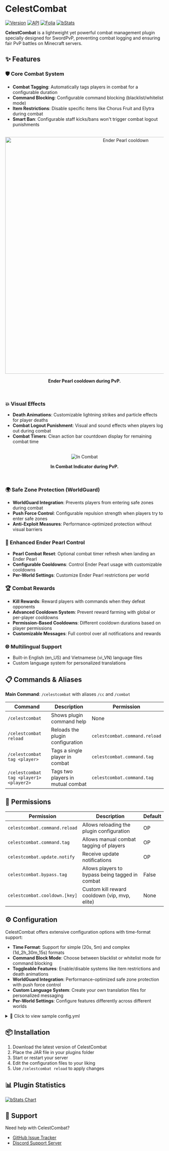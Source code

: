 # CelestCombat

[![Version](https://img.shields.io/badge/version-1.0.6-blue.svg)](https://github.com/ptthanh02/CelestCombat)
[![API](https://img.shields.io/badge/API-1.21-green.svg)](https://www.spigotmc.org/)
[![Folia](https://img.shields.io/badge/Folia-supported-brightgreen.svg)](https://github.com/PaperMC/Folia)
[![bStats](https://img.shields.io/bstats/servers/25387)](https://bstats.org/plugin/bukkit/CelestCombat/25387)

**CelestCombat** is a lightweight yet powerful combat management plugin specially designed for SwordPvP, preventing combat logging and ensuring fair PvP battles on Minecraft servers.

## ✨ Features

### 🛡️ Core Combat System
- **Combat Tagging**: Automatically tags players in combat for a configurable duration
- **Command Blocking**: Configurable command blocking (blacklist/whitelist mode)
- **Item Restrictions**: Disable specific items like Chorus Fruit and Elytra during combat
- **Smart Ban**: Configurable staff kicks/bans won't trigger combat logout punishments

<br>
<div align="center">
  <img src="https://cdn.modrinth.com/data/cached_images/dd288f9b5efd82a88605c4dd81ab18b06e032443.png" alt="Ender Pearl cooldown" width="750" />

<strong>Ender Pearl cooldown during PvP.</strong>
</div>
<br>

### 💥 Visual Effects
- **Death Animations**: Customizable lightning strikes and particle effects for player deaths
- **Combat Logout Punishment**: Visual and sound effects when players log out during combat
- **Combat Timers**: Clean action bar countdown display for remaining combat time

<br>
<div align="center">
  <img src="https://cdn.modrinth.com/data/cached_images/28626acdd4a6ad343b88e95983b691db74400e26.png" alt="In Combat" />

<strong>In Combat Indicator during PvP.</strong>
</div>
<br>

### 🌍 Safe Zone Protection (WorldGuard)
- **WorldGuard Integration**: Prevents players from entering safe zones during combat
- **Push Force Control**: Configurable repulsion strength when players try to enter safe zones
- **Anti-Exploit Measures**: Performance-optimized protection without visual barriers

### 🏹 Enhanced Ender Pearl Control
- **Pearl Combat Reset**: Optional combat timer refresh when landing an Ender Pearl
- **Configurable Cooldowns**: Control Ender Pearl usage with customizable cooldowns
- **Per-World Settings**: Customize Ender Pearl restrictions per world

### 🏆 Combat Rewards
- **Kill Rewards**: Reward players with commands when they defeat opponents
- **Advanced Cooldown System**: Prevent reward farming with global or per-player cooldowns
- **Permission-Based Cooldowns**: Different cooldown durations based on player permissions
- **Customizable Messages**: Full control over all notifications and rewards

### 🌐 Multilingual Support
- Built-in English (en_US) and Vietnamese (vi_VN) language files
- Custom language system for personalized translations

## 📋 Commands & Aliases

**Main Command**: `/celestcombat` with aliases `/cc` and `/combat`

| Command | Description | Permission |
|---------|-------------|------------|
| `/celestcombat` | Shows plugin command help | None |
| `/celestcombat reload` | Reloads the plugin configuration | `celestcombat.command.reload` |
| `/celestcombat tag <player>` | Tags a single player in combat | `celestcombat.command.tag` |
| `/celestcombat tag <player1> <player2>` | Tags two players in mutual combat | `celestcombat.command.tag` |

## 🔧 Permissions

| Permission | Description | Default |
|------------|-------------|---------|
| `celestcombat.command.reload` | Allows reloading the plugin configuration | OP |
| `celestcombat.command.tag` | Allows manual combat tagging of players | OP |
| `celestcombat.update.notify` | Receive update notifications | OP |
| `celestcombat.bypass.tag` | Allows players to bypass being tagged in combat | False |
| `celestcombat.cooldown.[key]` | Custom kill reward cooldown (vip, mvp, elite) | None |

## ⚙️ Configuration

CelestCombat offers extensive configuration options with time-format support:

- **Time Format**: Support for simple (20s, 5m) and complex (1d_2h_30m_15s) formats
- **Command Block Mode**: Choose between blacklist or whitelist mode for command blocking
- **Toggleable Features**: Enable/disable systems like item restrictions and death animations
- **WorldGuard Integration**: Performance-optimized safe zone protection with push force control
- **Custom Language System**: Create your own translation files for personalized messaging
- **Per-World Settings**: Configure features differently across different worlds

<details>
<summary>📄 Click to view sample config.yml</summary>

```yaml
#---------------------------------------------------
#               Language Settings
#---------------------------------------------------
# Available: en_US, vi_VN
language: en_US

#---------------------------------------------------
#              CORE COMBAT SETTINGS
#---------------------------------------------------
combat:
  # Combat tag duration
  duration: 20s

  # Command blocking mode: "blacklist" or "whitelist"
  command_block_mode: "blacklist"

  # Commands blocked during combat (used in blacklist mode)
  blocked_commands:
    - "logout"
    - "tpa"
    - "tpahere"
    - "afk"
    - "spawn"
    # ...more commands...

  # Commands allowed during combat (used in whitelist mode)
  allowed_commands:
    - "msg"
    - "r"
    - "reply"
    - "tell"
    # ...more commands...

  # If true, players kicked/banned by admins won't be punished for combat logging
  exempt_admin_kick: true

  # Disable flight during combat
  disable_flight: false

  # Items blocked during combat
  item_restrictions:
    enabled: false
    disabled_items:
      - CHORUS_FRUIT
      - ELYTRA

#---------------------------------------------------
#              MOVEMENT RESTRICTIONS
#---------------------------------------------------
enderpearl:
  # Refresh combat timer when player lands an ender pearl
  refresh_combat_on_land: false

enderpearl_cooldown:
  # Enable/disable ender pearl cooldowns
  enabled: true
  # Cooldown duration
  duration: 10s
  # Only apply cooldowns during combat
  in_combat_only: true
  # Per-world settings
  worlds:
    minigames: false

#---------------------------------------------------
#              WORLDGUARD INTEGRATION
#---------------------------------------------------
safezone_protection:
  # Enable/disable WorldGuard integration for safezone protection
  enabled: true
  # Push force controls how strongly players are knocked back
  push_force: 1.5

#---------------------------------------------------
#                  KILL REWARDS
#---------------------------------------------------
kill_rewards:
  # Advanced cooldown system
  cooldown:
    use_global_cooldown: false
    duration: 1d
    use_same_player_cooldown: true
    same_player_duration: 1d
    use_permission_cooldowns: false
    permissions:
      vip: 12h
      mvp: 6h
      elite: 3h
```
</details>

## 📦 Installation

1. Download the latest version of CelestCombat
2. Place the JAR file in your plugins folder
3. Start or restart your server
4. Edit the configuration files to your liking
5. Use `/celestcombat reload` to apply changes

## 📊 Plugin Statistics

[<img src="https://bstats.org/signatures/bukkit/CelestCombat.svg" alt="bStats Chart"/>](https://bstats.org/plugin/bukkit/CelestCombat/25387)

## 💬 Support

Need help with CelestCombat?
- [GitHub Issue Tracker](https://github.com/ptthanh02/CelestCombat/issues)
- [Discord Support Server](https://discord.com/invite/FJN7hJKPyb)
